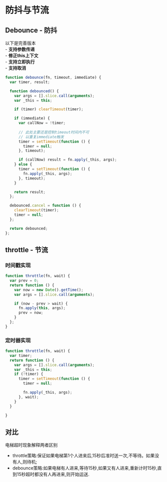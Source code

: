 # 防抖与节流

## Debounce - 防抖

以下是完善版本   
\-  **支持参数传递**   
\-  **修正this上下文**   
\-  **支持立即执行**   
\-  **支持取消**   

```javascript
function debounce(fn, timeout, immediate) {
  var timer, result;

  function debounced() {
    var args = [].slice.call(arguments);
    var _this = this;

    if (timer) clearTimeout(timer);

    if (immediate) {
      var callNow = !timer;
      
      // 此处主要还是控制timeout时间内不可
      // 以重复immediate触发
      timer = setTimeout(function () {
        timer = null;
      }, timeout);

      if (callNow) result = fn.apply(_this, args);
    } else {
      timer = setTimeout(function () {
        fn.apply(_this, args);
      }, timeout);
    }

    return result;
  };

  debounced.cancel = function () {
    clearTimeout(timer);
    timer = null;
  };

  return debounced;
};
```

## throttle - 节流

### 时间戳实现
```javascript
function throttle(fn, wait) {
  var prev = 0;
  return function () {
    var now = new Date().getTime();
    var args = [].slice.call(arguments);

    if (now - prev > wait) {
      fn.apply(this, args);
      prev = now;
    }
  };
}
```

### 定时器实现
```javascript
function throttle(fn, wait) {
  var timer;
  return function () {
    var args = [].slice.call(arguments);
    var _this = this;
    if (!timer) {
      timer = setTimeout(function () {
        timer = null;

        fn.apply(_this, args);
      }, wait);
    }
  }

}
```

## 对比
电梯超时现象解释两者区别
- throttle策略:保证如果电梯第1个人进来后,15秒后准时送一次,不等待。如果没有人,则待机;
- debounce策略:如果电梯有人进来,等待15秒,如果又有人进来,重新计时15秒,直到15秒超时都没有人再进来,则开始运送.
